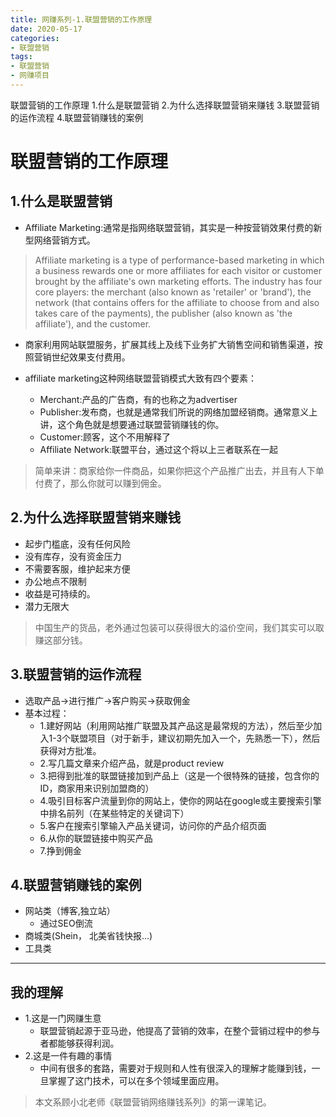 ```yaml
---
title: 网赚系列-1.联盟营销的工作原理
date: 2020-05-17
categories:
- 联盟营销
tags:
- 联盟营销
- 网赚项目
---
```

联盟营销的工作原理
1.什么是联盟营销
2.为什么选择联盟营销来赚钱
3.联盟营销的运作流程
4.联盟营销赚钱的案例
<!-- more -->
# 联盟营销的工作原理
## 1.什么是联盟营销
- Affiliate Marketing:通常是指网络联盟营销，其实是一种按营销效果付费的新型网络营销方式。

>  Affiliate marketing is a type of performance-based marketing in which a business rewards one or more affiliates for each visitor or customer brought by the affiliate's own marketing efforts. The industry has four core players: the merchant (also known as 'retailer' or 'brand'), the network (that contains offers for the affiliate to choose from and also takes care of the payments), the publisher (also known as 'the affiliate'), and the customer.

- 商家利用网站联盟服务，扩展其线上及线下业务扩大销售空间和销售渠道，按照营销世纪效果支付费用。

- affiliate marketing这种网络联盟营销模式大致有四个要素：
    - Merchant:产品的广告商，有的也称之为advertiser
    - Publisher:发布商，也就是通常我们所说的网络加盟经销商。通常意义上讲，这个角色就是想要通过联盟营销赚钱的你。
    - Customer:顾客，这个不用解释了
    - Affiliate Network:联盟平台，通过这个将以上三者联系在一起

> 简单来讲：商家给你一件商品，如果你把这个产品推广出去，并且有人下单付费了，那么你就可以赚到佣金。

## 2.为什么选择联盟营销来赚钱
- 起步门槛底，没有任何风险
- 没有库存，没有资金压力
- 不需要客服，维护起来方便
- 办公地点不限制
- 收益是可持续的。
- 潜力无限大
> 中国生产的货品，老外通过包装可以获得很大的溢价空间，我们其实可以取赚这部分钱。

## 3.联盟营销的运作流程
- 选取产品->进行推广->客户购买->获取佣金
- 基本过程：
    - 1.建好网站（利用网站推广联盟及其产品这是最常规的方法），然后至少加入1-3个联盟项目（对于新手，建议初期先加入一个，先熟悉一下），然后获得对方批准。
    - 2.写几篇文章来介绍产品，就是product review
    - 3.把得到批准的联盟链接加到产品上（这是一个很特殊的链接，包含你的ID，商家用来识别加盟商的）
    - 4.吸引目标客户流量到你的网站上，使你的网站在google或主要搜索引擎中排名前列（在某些特定的关键词下）
    - 5.客户在搜索引擎输入产品关键词，访问你的产品介绍页面
    - 6.从你的联盟链接中购买产品
    - 7.挣到佣金

## 4.联盟营销赚钱的案例
- 网站类（博客,独立站）
    - 通过SEO倒流
- 商城类(Shein， 北美省钱快报...)
- 工具类

-----
## 我的理解
- 1.这是一门网赚生意
    - 联盟营销起源于亚马逊，他提高了营销的效率，在整个营销过程中的参与者都能够获得利润。
- 2.这是一件有趣的事情
    - 中间有很多的套路，需要对于规则和人性有很深入的理解才能赚到钱，一旦掌握了这门技术，可以在多个领域里面应用。

> 本文系顾小北老师《联盟营销网络赚钱系列》的第一课笔记。
